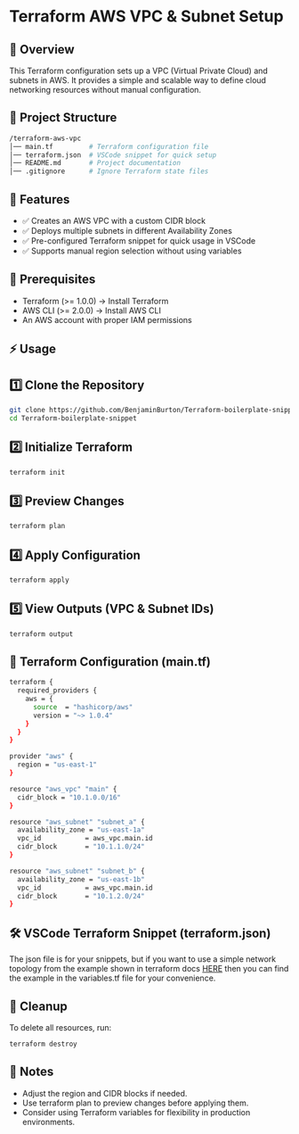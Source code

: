 # Terraform AWS VPC & Subnet Setup

## 📌 Overview

This Terraform configuration sets up a VPC (Virtual Private Cloud) and subnets in AWS. It provides a simple and scalable way to define cloud networking resources without manual configuration.

## 📁 Project Structure

```bash
/terraform-aws-vpc
│── main.tf         # Terraform configuration file
│── terraform.json  # VSCode snippet for quick setup
│── README.md       # Project documentation
│── .gitignore      # Ignore Terraform state files
```

## 🚀 Features

- ✅ Creates an AWS VPC with a custom CIDR block
- ✅ Deploys multiple subnets in different Availability Zones
- ✅ Pre-configured Terraform snippet for quick usage in VSCode
- ✅ Supports manual region selection without using variables

## 🔧 Prerequisites

- Terraform (>= 1.0.0) → Install Terraform
- AWS CLI (>= 2.0.0) → Install AWS CLI
- An AWS account with proper IAM permissions

## ⚡ Usage

## 1️⃣ Clone the Repository

```bash
git clone https://github.com/BenjaminBurton/Terraform-boilerplate-snippet
cd Terraform-boilerplate-snippet
```

## 2️⃣ Initialize Terraform

```bash
terraform init
```

## 3️⃣ Preview Changes

```bash
terraform plan
```

## 4️⃣ Apply Configuration

```bash
terraform apply
```

## 5️⃣ View Outputs (VPC & Subnet IDs)

```bash
terraform output
```

## 📜 Terraform Configuration (main.tf)

```bash
terraform {
  required_providers {
    aws = {
      source  = "hashicorp/aws"
      version = "~> 1.0.4"
    }
  }
}

provider "aws" {
  region = "us-east-1"
}

resource "aws_vpc" "main" {
  cidr_block = "10.1.0.0/16"
}

resource "aws_subnet" "subnet_a" {
  availability_zone = "us-east-1a"
  vpc_id           = aws_vpc.main.id
  cidr_block       = "10.1.1.0/24"
}

resource "aws_subnet" "subnet_b" {
  availability_zone = "us-east-1b"
  vpc_id           = aws_vpc.main.id
  cidr_block       = "10.1.2.0/24"
}
```

## 🛠 VSCode Terraform Snippet (terraform.json)

The json file is for your snippets, but if you want to use a simple network topology from the example shown in terraform docs [HERE](https://developer.hashicorp.com/terraform/language) then you can find the example in the variables.tf file for your convenience.

## 🛑 Cleanup

To delete all resources, run:

```bash
terraform destroy
```

## 📌 Notes

- Adjust the region and CIDR blocks if needed.
- Use terraform plan to preview changes before applying them.
- Consider using Terraform variables for flexibility in production environments.
